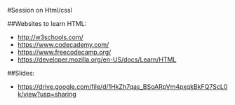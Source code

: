 #Session on Html/cssl  


##Websites to learn HTML:  
- http://w3schools.com/
- https://www.codecademy.com/
- https://www.freecodecamp.org/
- https://developer.mozilla.org/en-US/docs/Learn/HTML

##Slides:  
- https://drive.google.com/file/d/1HkZh7qas_BSoARpVm4pxqkBkFQ7ScL0k/view?usp=sharing
